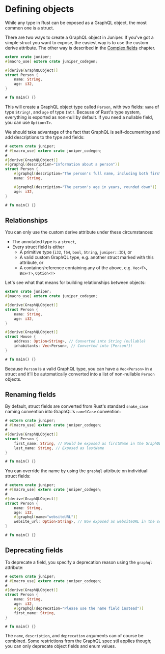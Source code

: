 # Defining objects

While any type in Rust can be exposed as a GraphQL object, the most common one
is a struct.

There are two ways to create a GraphQL object in Juniper. If you've got a simple
struct you want to expose, the easiest way is to use the custom derive
attribute. The other way is described in the [Complex fields](complex_fields.md)
chapter.

```rust
extern crate juniper;
#[macro_use] extern crate juniper_codegen;

#[derive(GraphQLObject)]
struct Person {
    name: String,
    age: i32,
}

# fn main() {}
```

This will create a GraphQL object type called `Person`, with two fields: `name`
of type `String!`, and `age` of type `Int!`. Because of Rust's type system,
everything is exported as non-null by default. If you need a nullable field, you
can use `Option<T>`.

We should take advantage of the
fact that GraphQL is self-documenting and add descriptions to the type and
fields:

```rust
# extern crate juniper;
# #[macro_use] extern crate juniper_codegen;
# 
#[derive(GraphQLObject)]
#[graphql(description="Information about a person")]
struct Person {
    #[graphql(description="The person's full name, including both first and last names")]
    name: String,

    #[graphql(description="The person's age in years, rounded down")]
    age: i32,
}

# fn main() {}
```

## Relationships

You can only use the custom derive attribute under these circumstances:

* The annotated type is a `struct`,
* Every struct field is either
  * A primitive type (`i32`, `f64`, `bool`, `String`, `juniper::ID`), or
  * A valid custom GraphQL type, e.g. another struct marked with this attribute,
    or
  * A container/reference containing any of the above, e.g. `Vec<T>`, `Box<T>`,
    `Option<T>`

Let's see what that means for building relationships between objects:

```rust
extern crate juniper;
#[macro_use] extern crate juniper_codegen;

#[derive(GraphQLObject)]
struct Person {
    name: String,
    age: i32,
}

#[derive(GraphQLObject)]
struct House {
    address: Option<String>, // Converted into String (nullable)
    inhabitants: Vec<Person>, // Converted into [Person!]!
}

# fn main() {}
```

Because `Person` is a valid GraphQL type, you can have a `Vec<Person>` in a
struct and it'll be automatically converted into a list of non-nullable `Person`
objects.

## Renaming fields

By default, struct fields are converted from Rust's standard `snake_case` naming
convention into GraphQL's `camelCase` convention:

```rust
# extern crate juniper;
# #[macro_use] extern crate juniper_codegen;
# 
#[derive(GraphQLObject)]
struct Person {
    first_name: String, // Would be exposed as firstName in the GraphQL schema
    last_name: String, // Exposed as lastName
}

# fn main() {}
```

You can override the name by using the `graphql` attribute on individual struct
fields:

```rust
# extern crate juniper;
# #[macro_use] extern crate juniper_codegen;
# 
#[derive(GraphQLObject)]
struct Person {
    name: String,
    age: i32,
    #[graphql(name="websiteURL")]
    website_url: Option<String>, // Now exposed as websiteURL in the schema
}

# fn main() {}
```

## Deprecating fields

To deprecate a field, you specify a deprecation reason using the `graphql`
attribute:

```rust
# extern crate juniper;
# #[macro_use] extern crate juniper_codegen;
# 
#[derive(GraphQLObject)]
struct Person {
    name: String,
    age: i32,
    #[graphql(deprecation="Please use the name field instead")]
    first_name: String,
}

# fn main() {}
```

The `name`, `description`, and `deprecation` arguments can of course be
combined. Some restrictions from the GraphQL spec stil applies though; you can
only deprecate object fields and enum values.